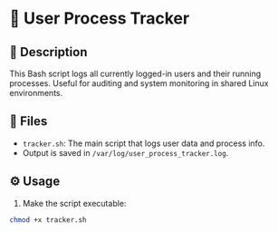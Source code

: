 # 👤 User Process Tracker

## 📌 Description

This Bash script logs all currently logged-in users and their running processes. Useful for auditing and system monitoring in shared Linux environments.

## 📂 Files

- `tracker.sh`: The main script that logs user data and process info.
- Output is saved in `/var/log/user_process_tracker.log`.

## ⚙️ Usage

1. Make the script executable:

```bash
chmod +x tracker.sh
